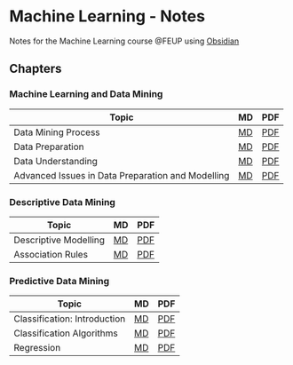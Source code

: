 # Machine Learning - Notes
Notes for the Machine Learning course @FEUP using [Obsidian](https://obsidian.md)

## Chapters
### Machine Learning and Data Mining
| Topic               | MD                                   | PDF                               |
| ------------------- | ------------------------------------ | --------------------------------- |
| Data Mining Process | [MD](/notes/1.1_Introduction.md)     | [PDF](/pdfs/1.1_Introduction.pdf) |
| Data Preparation    | [MD](/notes/1.2_Data_Preparation.md) | [PDF](/pdfs/1.2_Data_Preparation.pdf)                                  |
| Data Understanding   | [MD](/notes/1.3_Data_Understanding.md) | [PDF](/pdfs/1.3_Data_Understanding.pdf)                                  |
| Advanced Issues in Data Preparation and Modelling    | [MD](/notes/1.4_Advanced_Topic_Data_Preparation.md) | [PDF](/pdfs/1.4_Advanced_Topic_Data_Preparation.pdf)                                  |

### Descriptive Data Mining
| Topic                 | MD                                                            | PDF                                                            |
| --------------------- | ------------------------------------------------------------- | -------------------------------------------------------------- |
| Descriptive Modelling | [MD](/notes/2.1_Descriptive_Modelling.md)                     | [PDF](/pdfs/2.1_Descriptive_Modelling.pdf)                     |
| Association Rules     | [MD](/notes/2.2_Frequent_Pattern_Mining_Association_Rules.md) | [PDF](/pdfs/2.2_Frequent_Pattern_Mining_Association_Rules.pdf) |

### Predictive Data Mining
| Topic                        | MD  | PDF |
| ---------------------------- | --- | --- |
| Classification: Introduction |[MD](/notes/3.1_Introduction_to_Classification.md)       |[PDF](/pdfs/3.1_Introduction_to_Classification.pdf)     |
| Classification Algorithms |[MD](/notes/3.2_Classification_Algorithms.md)       |[PDF](/pdfs/3.2_Classification_Algorithms.pdf)     |
| Regression |[MD](/notes/3.3_Regression.md)       |[PDF](/pdfs/3.3_Regression.pdf)     |
